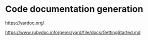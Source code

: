 # Code documentation generation


https://yardoc.org/

https://www.rubydoc.info/gems/yard/file/docs/GettingStarted.md